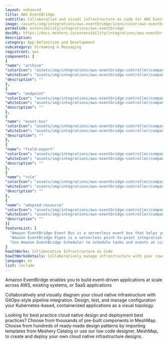 ```yaml
---
layout: enhanced
title: AWS EventBridge
subtitle: Collaborative and visual infrastructure as code for AWS EventBridge
image: /assets/img/integrations/aws-eventbridge/icons/color/aws-eventbridge-color.svg
permalink: extensibility/integrations/aws-eventbridge
docURL: https://docs.meshery.io/extensibility/integrations/aws-eventbridge-controller
description: 
category: App Definition and Development
subcategory: Streaming & Messaging
registrant: aws
components: [
{
"name": "archive"
"colorIcon": "assets/img/integrations/aws-eventbridge-controller/components/archive/icons/color/archive-color.svg"
"whiteIcon": "assets/img/integrations/aws-eventbridge-controller/components/archive/icons/white/archive-white.svg"
"description": ""
},
{
"name": "endpoint"
"colorIcon": "assets/img/integrations/aws-eventbridge-controller/components/endpoint/icons/color/endpoint-color.svg"
"whiteIcon": "assets/img/integrations/aws-eventbridge-controller/components/endpoint/icons/white/endpoint-white.svg"
"description": ""
},
{
"name": "event-bus"
"colorIcon": "assets/img/integrations/aws-eventbridge-controller/components/event-bus/icons/color/event-bus-color.svg"
"whiteIcon": "assets/img/integrations/aws-eventbridge-controller/components/event-bus/icons/white/event-bus-white.svg"
"description": ""
},
{
"name": "field-export"
"colorIcon": "assets/img/integrations/aws-eventbridge-controller/components/field-export/icons/color/field-export-color.svg"
"whiteIcon": "assets/img/integrations/aws-eventbridge-controller/components/field-export/icons/white/field-export-white.svg"
"description": ""
},
{
"name": "rule"
"colorIcon": "assets/img/integrations/aws-eventbridge-controller/components/rule/icons/color/rule-color.svg"
"whiteIcon": "assets/img/integrations/aws-eventbridge-controller/components/rule/icons/white/rule-white.svg"
"description": ""
},
{
"name": "adopted-resource"
"colorIcon": "assets/img/integrations/aws-eventbridge-controller/components/adopted-resource/icons/color/adopted-resource-color.svg"
"whiteIcon": "assets/img/integrations/aws-eventbridge-controller/components/adopted-resource/icons/white/adopted-resource-white.svg"
"description": ""
}]
featureList: [
  "Amazon EventBridge Event Bus is a serverless event bus that helps you receive, filter, transform, route, and deliver events.",
  "Amazon EventBridge Pipes is a serverless point-to-point integration resource that helps you connect event producers to event consumers with optional filtering, enrichment, and transformation capabilities.",
  "Use Amazon EventBridge Scheduler to schedule tasks and events at scale."
]
howItWorks: Collaborative Infrastructure as Code
howItWorksDetails: Collaboratively manage infrastructure with your coworkers synchronously sharing the same designs.
language: en
list: include
---
```

<p>
Amazon EventBridge enables you to build event-driven applications at scale across AWS, existing systems, or SaaS applications
</p>
<p>
    Collaboratively and visually diagram your cloud native infrastructure with GitOps-style pipeline integration. Design, test, and manage configuration your Kubernetes-based, containerized applications as a visual topology.
</p>
<p>
    Looking for best practice cloud native design and deployment best practices? Choose from thousands of pre-built components in MeshMap. Choose from hundreds of ready-made design patterns by importing templates from Meshery Catalog or use our low code designer, MeshMap, to create and deploy your own cloud native infrastructure designs.
</p>
